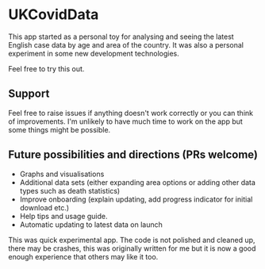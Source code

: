 # UKCovidData

This app started as a personal toy for analysing and seeing the latest English case data by age and area of the country. It was also a personal experiment in some new development technologies.

Feel free to try this out.

## Support

Feel free to raise issues if anything doesn't work correctly or you can think of improvements. I'm unlikely to have much time to work on the app but some things might be possible.

## Future possibilities and directions (PRs welcome)

 - Graphs and visualisations
 - Additional data sets (either expanding area options or adding other data types such as death statistics)
 - Improve onboarding (explain updating, add progress indicator for initial download etc.)
 - Help tips and usage guide.
 - Automatic updating to latest data on launch
 
 This was quick experimental app. The code is not polished and cleaned up, there may be crashes, this was originally written for me but it is now a good enough experience that others may like it too.
